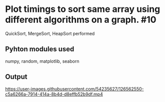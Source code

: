 # Plot timings to sort same array using different algorithms on a graph. #10
QuickSort, MergeSort, HeapSort performed
&nbsp;
## Pyhton modules used
numpy, random, matplotlib, seaborn

## Output



https://user-images.githubusercontent.com/54235627/126562550-c5a6266a-7914-414a-8b4d-d8effb52b9df.mp4

